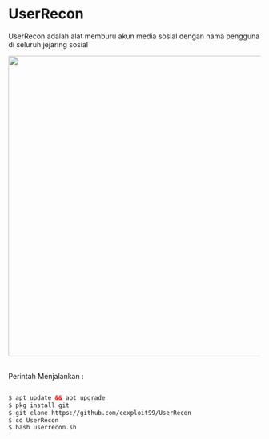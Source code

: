 # UserRecon
UserRecon adalah alat memburu akun media sosial dengan nama pengguna di seluruh jejaring sosial

<img src="https://l.top4top.io/p_2735ovh0s6.jpg" height="600"/>
<br><br>

Perintah Menjalankan  :
```html

$ apt update && apt upgrade
$ pkg install git
$ git clone https://github.com/cexploit99/UserRecon
$ cd UserRecon
$ bash userrecon.sh
